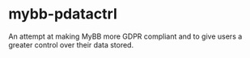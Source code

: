 # mybb-pdatactrl
An attempt at making MyBB more GDPR compliant and to give users a greater control over their data stored.
